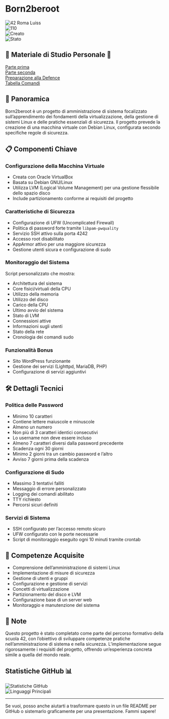 # Born2beroot

![42 Roma Luiss](https://img.shields.io/badge/42-Roma_Luiss-green)  
![110](https://img.shields.io/badge/110-green)  
![Creato](https://img.shields.io/badge/Created-February_2025-blue)  
![Stato](https://img.shields.io/badge/Status-completed-violet)

## 📖 Materiale di Studio Personale 📖  
[Parte prima](Prima_Parte.pdf)  
[Parte seconda](Parte_Seconda.pdf)  
[Preparazione alla Defence](Preparazione_Defence.pdf)  
[Tabella Comandi](Tabella_Comandi.pdf)

## 🚀 Panoramica
Born2beroot è un progetto di amministrazione di sistema focalizzato sull’apprendimento dei fondamenti della virtualizzazione, della gestione di sistemi Linux e delle pratiche essenziali di sicurezza. Il progetto prevede la creazione di una macchina virtuale con Debian Linux, configurata secondo specifiche regole di sicurezza.

## 📋 Componenti Chiave

### Configurazione della Macchina Virtuale
- Creata con Oracle VirtualBox  
- Basata su Debian GNU/Linux  
- Utilizza LVM (Logical Volume Management) per una gestione flessibile dello spazio disco  
- Include partizionamento conforme ai requisiti del progetto  

### Caratteristiche di Sicurezza
- Configurazione di UFW (Uncomplicated Firewall)  
- Politica di password forte tramite `libpam-pwquality`  
- Servizio SSH attivo sulla porta 4242  
- Accesso root disabilitato  
- AppArmor attivo per una maggiore sicurezza  
- Gestione utenti sicura e configurazione di sudo  

### Monitoraggio del Sistema
Script personalizzato che mostra:
- Architettura del sistema  
- Core fisici/virtuali della CPU  
- Utilizzo della memoria  
- Utilizzo del disco  
- Carico della CPU  
- Ultimo avvio del sistema  
- Stato di LVM  
- Connessioni attive  
- Informazioni sugli utenti  
- Stato della rete  
- Cronologia dei comandi sudo  

### Funzionalità Bonus
- Sito WordPress funzionante  
- Gestione dei servizi (Lighttpd, MariaDB, PHP)  
- Configurazione di servizi aggiuntivi  

## 🛠️ Dettagli Tecnici

### Politica delle Password
- Minimo 10 caratteri  
- Contiene lettere maiuscole e minuscole  
- Almeno un numero  
- Non più di 3 caratteri identici consecutivi  
- Lo username non deve essere incluso  
- Almeno 7 caratteri diversi dalla password precedente  
- Scadenza ogni 30 giorni  
- Minimo 2 giorni tra un cambio password e l’altro  
- Avviso 7 giorni prima della scadenza  

### Configurazione di Sudo
- Massimo 3 tentativi falliti  
- Messaggio di errore personalizzato  
- Logging dei comandi abilitato  
- TTY richiesto  
- Percorsi sicuri definiti  

### Servizi di Sistema
- SSH configurato per l’accesso remoto sicuro  
- UFW configurato con le porte necessarie  
- Script di monitoraggio eseguito ogni 10 minuti tramite crontab  

## 🎯 Competenze Acquisite
- Comprensione dell’amministrazione di sistemi Linux  
- Implementazione di misure di sicurezza  
- Gestione di utenti e gruppi  
- Configurazione e gestione di servizi  
- Concetti di virtualizzazione  
- Partizionamento del disco e LVM  
- Configurazione base di un server web  
- Monitoraggio e manutenzione del sistema  

## 📝 Note
Questo progetto è stato completato come parte del percorso formativo della scuola 42, con l’obiettivo di sviluppare competenze pratiche nell’amministrazione di sistema e nella sicurezza. L’implementazione segue rigorosamente i requisiti del progetto, offrendo un’esperienza concreta simile a quella del mondo reale.

## Statistiche GitHub 📊  
![Statistiche GitHub](https://github-readme-stats.vercel.app/api?username=vhacman&show_icons=true&theme=radical)  
![Linguaggi Principali](https://github-readme-stats.vercel.app/api/top-langs/?username=vhacman&layout=compact&theme=radical)

---

Se vuoi, posso anche aiutarti a trasformare questo in un file README per GitHub o sistemarlo graficamente per una presentazione. Fammi sapere!
